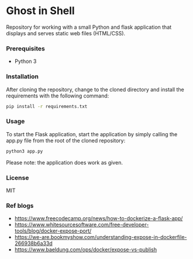 # Ghost in Shell

Repository for working with a small Python and flask application that displays
and serves static web files (HTML/CSS).

### Prerequisites

- Python 3

### Installation

After cloning the repository, change to the cloned directory and
install the requirements with the following command:

```bash
pip install -r requirements.txt
```


### Usage

To start the Flask application, start the application by simply
calling the app.py file from the root of the cloned repository:

```bash
python3 app.py
```

Please note: the application does work as given.

### License

MIT

### Ref blogs
* https://www.freecodecamp.org/news/how-to-dockerize-a-flask-app/
* https://www.whitesourcesoftware.com/free-developer-tools/blog/docker-expose-port/
* https://we-are.bookmyshow.com/understanding-expose-in-dockerfile-266938b6a33d
* https://www.baeldung.com/ops/docker/expose-vs-publish

